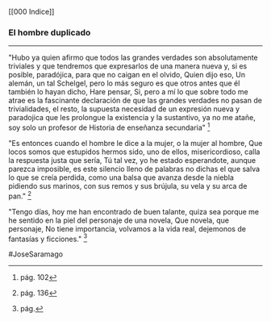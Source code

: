 [[000 Indice]]

### El hombre duplicado
---

"Hubo ya quien afirmo que todos las grandes verdades son absolutamente triviales y que tendremos que expresarlos de una manera nueva y, si es posible, paradójica, para que no caigan en el olvido, Quien dijo eso, Un alemán, un tal Schelgel, pero lo más seguro es que otros antes que él también lo hayan dicho, Hare pensar, Si, pero a mí lo que sobre todo me atrae es la fascinante declaración de que las grandes verdades no pasan de trivialidades, el resto, la supuesta necesidad de un expresión nueva y paradojica que les prolongue la existencia y la sustantivo, ya no me atañe, soy solo un profesor de Historia de enseñanza secundaria" [^1]

"Es entonces cuando el hombre le dice a la mujer, o la mujer al hombre, Que locos somos que estupidos hermos sido, uno de ellos, misericordioso, calla la respuesta justa que sería, Tú tal vez, yo he estado esperandote, aunque parezca imposible, es este silencio lleno de palabras no dichas el que salva lo que se creía perdida, como una balsa que avanza desde la niebla pidiendo sus marinos, con sus remos y sus brújula, su vela y su arca de pan." [^2]

"Tengo días, hoy me han encontrado de buen talante, quiza sea porque me he sentido en la piel del personaje de una novela, Que novela, que personaje, No tiene importancia, volvamos a la vida real, dejemonos de fantasías y ficciones." [^3]

[^1]: pág. 102
[^2]:pág. 136
[^3]: pág. 

#JoseSaramago 



